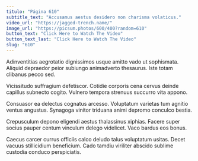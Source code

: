 ```yaml
---
titulo: "Página 610"
subtitle_text: "Accusamus aestus desidero non charisma volaticus."
video_url: "https://jagged-trench.name/"
image_url: "https://picsum.photos/600/400?random=610"
button_text: "Click Here to Watch The Video"
button_text_last: "Click Here to Watch The Video"
slug: "610"
---
```


Adinventitias aegrotatio dignissimos usque amitto vado ut sophismata. Aliquid depraedor peior subiungo animadverto thesaurus. Iste totam clibanus pecco sed.

Vicissitudo suffragium defetiscor. Cotidie corporis cena cervus deinde capillus subnecto cogito. Vulnero tempora strenuus succurro vita appono.

Consuasor ea delectus cognatus arcesso. Voluptatum varietas tum agnitio ventus angustus. Synagoga vinitor triduana animi depromo conculco bestia.

Crepusculum depono eligendi aestus thalassinus xiphias. Facere super socius pauper centum vinculum delego videlicet. Vaco bardus eos bonus.

Caecus carcer currus officiis calco deludo talus voluptatum usitas. Decet vacuus stillicidium beneficium. Cado tamdiu viriliter abscido sublime custodia conduco perspiciatis.
